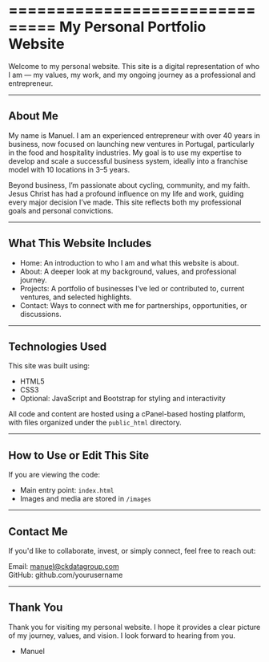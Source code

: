 ===============================
My Personal Portfolio Website
===============================

Welcome to my personal website. This site is a digital representation of who I am — my values, my work, and my ongoing journey as a professional and entrepreneur.

-------------------------------
About Me
-------------------------------
My name is Manuel. I am an experienced entrepreneur with over 40 years in business, now focused on launching new ventures in Portugal, particularly in the food and hospitality industries. My goal is to use my expertise to develop and scale a successful business system, ideally into a franchise model with 10 locations in 3–5 years. 

Beyond business, I’m passionate about cycling, community, and my faith. Jesus Christ has had a profound influence on my life and work, guiding every major decision I’ve made. This site reflects both my professional goals and personal convictions.

-------------------------------
What This Website Includes
-------------------------------
- Home: An introduction to who I am and what this website is about.
- About: A deeper look at my background, values, and professional journey.
- Projects: A portfolio of businesses I’ve led or contributed to, current ventures, and selected highlights.
- Contact: Ways to connect with me for partnerships, opportunities, or discussions.

-------------------------------
Technologies Used
-------------------------------
This site was built using:
- HTML5
- CSS3
- Optional: JavaScript and Bootstrap for styling and interactivity

All code and content are hosted using a cPanel-based hosting platform, with files organized under the `public_html` directory.

-------------------------------
How to Use or Edit This Site
-------------------------------
If you are viewing the code:
- Main entry point: `index.html`
- Images and media are stored in `/images`

-------------------------------
Contact Me
-------------------------------
If you'd like to collaborate, invest, or simply connect, feel free to reach out:

Email: manuel@ckdatagroup.com    
GitHub: github.com/yourusername  

-------------------------------
Thank You
-------------------------------
Thank you for visiting my personal website. I hope it provides a clear picture of my journey, values, and vision. I look forward to hearing from you.

- Manuel
